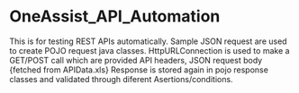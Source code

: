 # OneAssist_API_Automation

This is for testing REST APIs automatically. Sample JSON request are used to create POJO request java classes.
HttpURLConnection is used to make a GET/POST call which are provided API headers, JSON request body {fetched from APIData.xls}
Response is stored again in pojo response classes and validated through diferent Asertions/conditions.
